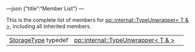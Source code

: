 —json {“title”:“Member List”} —

This is the complete list of members for <a href="/docs/native-client/pepper_beta/cpp/structpp_1_1internal_1_1_type_unwrapper_3_01_t_01_6_01_4/" class="el">pp::internal::TypeUnwrapper&lt; T &amp; &gt;</a>, including all inherited members.

<table><tbody><tr class="odd"><td><a href="/docs/native-client/pepper_beta/cpp/structpp_1_1internal_1_1_type_unwrapper_3_01_t_01_6_01_4#ac2e1763baf3d5f5ef63f6b14de038d79" class="el">StorageType</a> typedef</td><td><a href="/docs/native-client/pepper_beta/cpp/structpp_1_1internal_1_1_type_unwrapper_3_01_t_01_6_01_4/" class="el">pp::internal::TypeUnwrapper&lt; T &amp; &gt;</a></td><td></td></tr></tbody></table>
